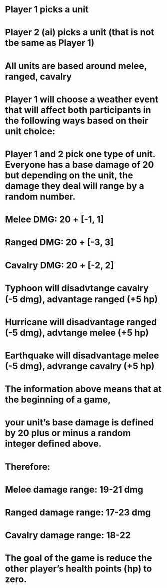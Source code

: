 # Player 1 picks a unit
# Player 2 (ai) picks a unit (that is not tbe same as Player 1)

# All units are based around melee, ranged, cavalry

# Player 1 will choose a weather event that will affect both participants in the following ways based on their unit choice: 

# Player 1 and 2 pick one type of unit. Everyone has a base damage of 20 but depending on the unit, the damage they deal will range by a random number. 
# Melee DMG: 20 + [-1, 1]
# Ranged DMG: 20 + [-3, 3]
# Cavalry DMG: 20 + [-2, 2]

# Typhoon will disadvtange cavalry (-5 dmg), advantage ranged   (+5 hp)
# Hurricane will disadvantage ranged (-5 dmg), advtange melee   (+5 hp)
# Earthquake will disadvantage melee (-5 dmg), advrange cavalry (+5 hp)

# The information above means that at the beginning of a game, 
# your unit’s base damage is defined by 20 plus or minus a random integer defined above. 
# Therefore: 
# Melee damage range: 19-21 dmg
# Ranged damage range: 17-23 dmg
# Cavalry damage range: 18-22

# **The goal of the game is reduce the other player’s health points (hp) to zero.**

